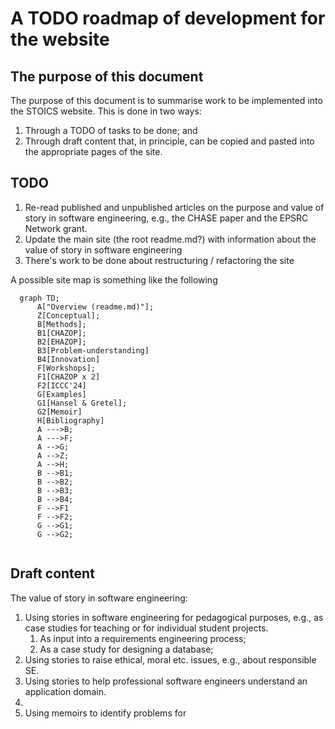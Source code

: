 # A TODO roadmap of development for the website

## The purpose of this document

The purpose of this document is to summarise work to be implemented into the STOICS website. This is done in two ways:

1. Through a TODO of tasks to be done; and
2. Through draft content that, in principle, can be copied and pasted into the appropriate pages of the site.

## TODO

1. Re-read published and unpublished articles on the purpose and value of story in software engineering, e.g., the CHASE paper and the EPSRC Network grant.
2. Update the main site (the root readme.md?) with information about the value of story in software engineering
3. There's work to be done about restructuring / refactoring the site

A possible site map is something like the following

```mermaid
  graph TD;
      A["Overview (readme.md)"];
      Z[Conceptual];
      B[Methods];
      B1[CHAZOP];
      B2[EHAZOP];
      B3[Problem-understanding]
      B4[Innovation]
      F[Workshops];
      F1[CHAZOP x 2]
      F2[ICCC'24]
      G[Examples]
      G1[Hansel & Gretel];
      G2[Memoir]
      H[Bibliography]
      A --->B;
      A --->F;
      A -->G;
      A -->Z;
      A -->H;
      B -->B1;
      B -->B2;
      B -->B3;
      B -->B4;
      F -->F1
      F -->F2;
      G -->G1;
      G -->G2;
     
```



## Draft content

The value of story in software engineering:

1. Using stories in software engineering for pedagogical purposes, e.g., as case studies for teaching or for individual student projects.
   1. As input into a requirements engineering process;
   2. As a case study for designing a database;
2. Using stories to raise ethical, moral etc. issues, e.g., about responsible SE.
3. Using stories to help professional software engineers understand an application domain.
4. 
5. Using memoirs to identify problems for 